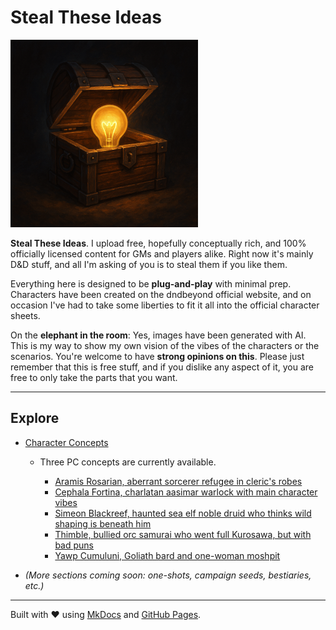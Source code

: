 # Steal These Ideas

<img src="assets/sti.png" alt="STI" width="300">

**Steal These Ideas**. I upload free, hopefully conceptually rich, and 100% officially licensed content for GMs and players alike. Right now it's mainly D&D stuff, and all I'm asking of you is to steal them if you like them.

Everything here is designed to be **plug-and-play** with minimal prep. Characters have been created on the dndbeyond official website, and on occasion I've had to take some liberties to fit it all into the official character sheets. 

On the **elephant in the room**: Yes, images have been generated with AI. This is my way to show my own vision of the vibes of the characters or the scenarios. You're welcome to have **strong opinions on this**. Please just remember that this is free stuff, and if you dislike any aspect of it, you are free to only take the parts that you want. 

---

## Explore

* [Character Concepts](character-concepts/)

  * Three PC concepts are currently available.

    * [Aramis Rosarian, aberrant sorcerer refugee in cleric's robes](character_concepts/aramis-rosarian)
    * [Cephala Fortina, charlatan aasimar warlock with main character vibes](character_concepts/cephala-fortina)
	* [Simeon Blackreef, haunted sea elf noble druid who thinks wild shaping is beneath him](character-concepts/simeon-blackreef)
	* [Thimble, bullied orc samurai who went full Kurosawa, but with bad puns](character-concepts/thimble)
	* [Yawp Cumuluni, Goliath bard and one-woman moshpit](character-concepts/yawp-cumuluni) 
* *(More sections coming soon: one-shots, campaign seeds, bestiaries, etc.)*

---

Built with ❤️ using [MkDocs](https://www.mkdocs.org) and [GitHub Pages](https://pages.github.com/).
